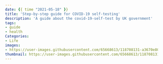 ```yaml
---
date: {{ time "2021-05-18" }} 
title: 'Step-by-step guide for COVID-19 self-testing'
description: 'A guide about the covid-19-self-test by UK government'
tags:
- guide
- health
Categories:
- Life
images:
- https://user-images.githubusercontent.com/65668613/118708131-a3670e80-b81b-11eb-90f1-5d3c26750ae0.png
thumbnail: https://user-images.githubusercontent.com/65668613/118708131-a3670e80-b81b-11eb-90f1-5d3c26750ae0.png
---
```

